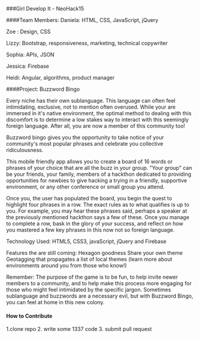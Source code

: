 ###Girl Develop It - NeoHack15

####Team Members:
Daniela: HTML, CSS, JavaScript, jQuery

Zoe : Design, CSS

Lizzy: Bootstrap, responsiveness, marketing, technical copywriter

Sophia: APIs, JSON

Jessica: Firebase

Heidi: Angular, algorithms, product manager

####Project: Buzzword Bingo

Every niche has their own sublanguage.  This language can often feel intimidating, exclusive, not to mention often overused.   While your are immersed in it's native environment, the optimal method to dealing with this discomfort is to determine a low stakes way to interact with this seemingly foreign language.  After all, you are now a member of this community too!

Buzzword bingo gives you the opportunity to take notice of your community's most popular phrases and celebrate you collective ridiculousness.  

This mobile friendly app allows you to create a board of 16 words or phrases of your choice that are all the buzz in your group.  "Your group" can be your friends, your family, members of a hackthon dedicated to providing opportunities for newbies to give hacking a trying in a friendly, supportive environment, or any other conference or small group you attend.

Once you, the user has populated the board, you begin the quest to highlight four phrases in a row.  The exact rules as to what qualifies is up to you.  For example, you may hear these phrases said, perhaps a speaker at the previously mentioned hackthon says a few of these.  Once you manage to complete a row, bask in the glory of your success, and reflect on how you mastered a few key phrases in this now not so foreign language.

Technology Used:
HTML5, CSS3, javaScript, jQuery and Firebase

Features the are still coming:
Hexagon goodness
Share your own theme
Geotagging that propagates a list of local themes (learn more about environments around you from those who know!)

Remember:
The purpose of the game is to be fun, to help invite newer members to a community, and to help make this process more engaging for those who might feel intimidated by the specific jargon.  Sometimes sublanguage and buzzwords are a necessary evil, but with Buzzword Bingo, you can feel at home in this new colony.

#### How to Contribute
1.clone repo
2. write some 1337 code
3. submit pull request


